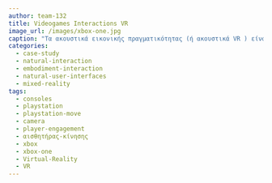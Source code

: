 ```yaml
---
author: team-132
title: Videogames Interactions VR
image_url: /images/xbox-one.jpg
caption: "Τα ακουστικά εικονικής πραγματικότητας (ή ακουστικά VR ) είναι μια συσκευή που τοποθετείται στο κεφάλι και παρέχει εικονική πραγματικότητα στον χρήστη. Τα ακουστικά VR χρησιμοποιούνται ευρέως με βιντεοπαιχνίδια VR, αλλά χρησιμοποιούνται επίσης και σε άλλες εφαρμογές, συμπεριλαμβανομένων των προσομοιωτών και των εκπαιδευτών. Τα ακουστικά VR περιλαμβάνουν συνήθως μια στερεοσκοπική οθόνη (παρέχοντας ξεχωριστές εικόνες για κάθε μάτι), στερεοφωνικό ήχο και αισθητήρες όπως επιταχυνσιόμετρα και γυροσκόπια για την παρακολούθηση της στάσης του κεφαλιού του χρήστη ώστε να ταιριάζει με τον προσανατολισμό της εικονικής κάμερας με τις θέσεις των ματιών του χρήστη στον πραγματικό κόσμο."
categories:
  - case-study
  - natural-interaction
  - embodiment-interaction
  - natural-user-interfaces
  - mixed-reality
tags:
  - consoles
  - playstation
  - playstation-move
  - camera
  - player-engagement
  - αισθητήρας-κίνησης
  - xbox
  - xbox-one
  - Virtual-Reality
  - VR
---
```

